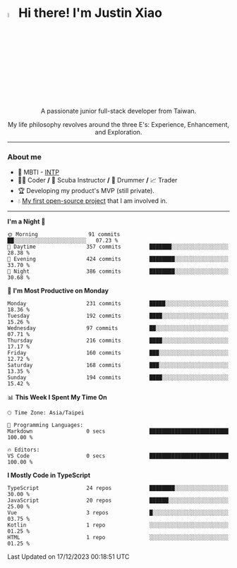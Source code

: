 # <img src="https://media.giphy.com/media/hvRJCLFzcasrR4ia7z/giphy.gif" width="5%">Hi there! I'm Justin Xiao
<p align="center">A passionate junior full-stack developer from Taiwan.  </p>
<p align="center">My life philosophy revolves around the three E's: Experience, Enhancement, and Exploration.</p>

---
### About me
- 👀 MBTI - [INTP](https://www.16personalities.com/intp-personality)
- 👨‍💻 Coder **/** 🤿 Scuba Instructor **/** 🥁 Drummer **/** 📈 Trader
- 🏆 Developing my product's MVP (still private).
- 💧 [My first open-source project](https://github.com/Game-as-a-Service/Game-Lobby-Web) that I am involved in.

---
<!--START_SECTION:waka-->
**I'm a Night 🦉** 

```text
🌞 Morning                91 commits          ██░░░░░░░░░░░░░░░░░░░░░░░   07.23 % 
🌆 Daytime                357 commits         ███████░░░░░░░░░░░░░░░░░░   28.38 % 
🌃 Evening                424 commits         ████████░░░░░░░░░░░░░░░░░   33.70 % 
🌙 Night                  386 commits         ████████░░░░░░░░░░░░░░░░░   30.68 % 
```
📅 **I'm Most Productive on Monday** 

```text
Monday                   231 commits         █████░░░░░░░░░░░░░░░░░░░░   18.36 % 
Tuesday                  192 commits         ████░░░░░░░░░░░░░░░░░░░░░   15.26 % 
Wednesday                97 commits          ██░░░░░░░░░░░░░░░░░░░░░░░   07.71 % 
Thursday                 216 commits         ████░░░░░░░░░░░░░░░░░░░░░   17.17 % 
Friday                   160 commits         ███░░░░░░░░░░░░░░░░░░░░░░   12.72 % 
Saturday                 168 commits         ███░░░░░░░░░░░░░░░░░░░░░░   13.35 % 
Sunday                   194 commits         ████░░░░░░░░░░░░░░░░░░░░░   15.42 % 
```


📊 **This Week I Spent My Time On** 

```text
🕑︎ Time Zone: Asia/Taipei

💬 Programming Languages: 
Markdown                 0 secs              █████████████████████████   100.00 % 

🔥 Editors: 
VS Code                  0 secs              █████████████████████████   100.00 % 
```

**I Mostly Code in TypeScript** 

```text
TypeScript               24 repos            ████████░░░░░░░░░░░░░░░░░   30.00 % 
JavaScript               20 repos            ██████░░░░░░░░░░░░░░░░░░░   25.00 % 
Vue                      3 repos             █░░░░░░░░░░░░░░░░░░░░░░░░   03.75 % 
Kotlin                   1 repo              ░░░░░░░░░░░░░░░░░░░░░░░░░   01.25 % 
HTML                     1 repo              ░░░░░░░░░░░░░░░░░░░░░░░░░   01.25 % 
```




 Last Updated on 17/12/2023 00:18:51 UTC
<!--END_SECTION:waka-->
